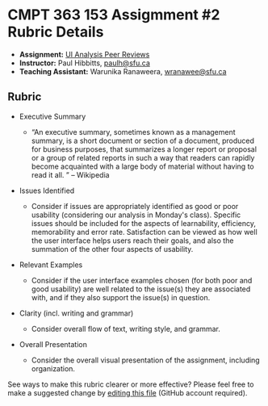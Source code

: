 # CMPT 363 153 Assigmment #2 Rubric Details

* **Assignment:** [UI Analysis Peer Reviews](https://canvas.sfu.ca/courses/22099/assignments/112756)
* **Instructor:** Paul Hibbitts, [paulh@sfu.ca](mailto:paulh@sfu.c)
* **Teaching Assistant:** Warunika Ranaweera, [wranawee@sfu.ca](mailto:wranawee@sfu.ca)

## Rubric
* Executive Summary
    * “An executive summary, sometimes known as a management summary, is a short document or section of a document, produced for business purposes, that summarizes a longer report or proposal or a group of related reports in such a way that readers can rapidly become acquainted with a large body of material without having to read it all. ”  – Wikipedia

* Issues Identified
     * Consider if issues are appropriately identified as good or poor usability (considering our analysis in Monday's class). Specific issues should be included for the aspects of learnability, efficiency, memorability and error rate. Satisfaction can be viewed as how well the user interface helps users reach their goals, and also the summation of the other four aspects of usability.

* Relevant Examples
    * Consider if the user interface examples chosen (for both poor and good usability) are well related to the issue(s) they are associated with, and if they also support the issue(s) in question.

* Clarity (incl. writing and grammar)
    * Consider overall flow of text, writing style, and grammar.

* Overall Presentation
    * Consider the overall visual presentation of the assignment, including organization.

See ways to make this rubric clearer or more effective? Please feel free to make a suggested change by [editing this file](https://github.com/paulhibbitts/cmpt-363-153-website/edit/master/user/materials/rubrics/assignment-2/README.md) (GitHub account required).
